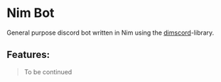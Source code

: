 # Nim Bot

General purpose discord bot written in Nim using the [dimscord](https://github.com/krisppurg/dimscord)-library.

## Features:
> To be continued
